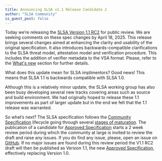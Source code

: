 ```yaml
---
title: Announcing SLSA v1.1 Release Candidate 2
author: "SLSA Community"
is_guest_post: false
---
```


Today we’re releasing the [SLSA Version 1.1 RC2](/spec/v1.1-rc2/) for
public review.  We are seeking comments on these spec changes by April
18, 2025.  This release brings several changes aimed at enhancing the
clarity and usability of the original specification. It also introduces
backwards-compatible clarifications to the SLSA threat model, attestation
model and verification procedure. This includes the addition of verifier
metadata to the VSA format.  Please, refer to the
[What's new](/spec/v1.1-rc2/whats-new) section for further details.

What does this update mean for SLSA implimentors? Good news! This means
that SLSA 1.1 is backwards compatible with SLSA 1.0.

Although this is a relatively minor update, the SLSA working group has also
been busy developing several new tracks covering areas such as source and
build environment. We had originally hoped to release these 1.1
improvements as part of larger update but in the end we felt that the 1.1
release was warranted.

So what’s next? The SLSA specification follows the [Community Specification]
lifecycle going through several [stages of maturation](/spec-stages). The
publication of a candidate for [Approved Specification] starts a 2 week
review period during which the community at large is invited to review the
draft and raise any issues. If you do find any issue, please, open an issue
on [GitHub]. If no major issues are found during this review period the
V1.1 RC2 draft will then be published as Version 1.1, the new [Approved
Specification], effectively replacing Version 1.0.


[Community Specification]: https://github.com/CommunitySpecification/Community_Specification/blob/main/
[GitHub]: https://github.com/slsa-framework/slsa/issues
[backlog]: https://github.com/orgs/slsa-framework/projects/1/views/1
[Approved Specification]: /spec-stages#approved
